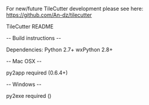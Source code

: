 For new/future TileCutter development please see here: https://github.com/An-dz/tilecutter




TileCutter README


-- Build instructions --

Dependencies:
Python 2.7+
wxPython 2.8+


-- Mac OSX --

py2app required (0.6.4+)


-- Windows --

py2exe required ()
